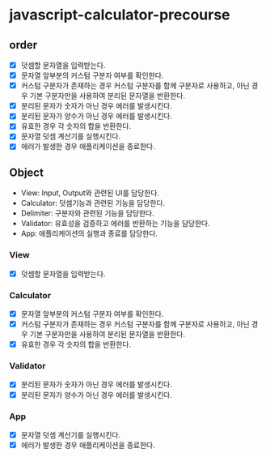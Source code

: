 # javascript-calculator-precourse

## order

- [x] 덧셈할 문자열을 입력받는다.
- [x] 문자열 앞부분의 커스텀 구분자 여부를 확인한다.
- [x] 커스텀 구분자가 존재하는 경우 커스텀 구분자를 함께 구분자로 사용하고, 아닌 경우 기본 구분자만을 사용하여 분리된 문자열을 반환한다.
- [x] 분리된 문자가 숫자가 아닌 경우 에러를 발생시킨다.
- [x] 분리된 문자가 양수가 아닌 경우 에러를 발생시킨다.
- [x] 유효한 경우 각 숫자의 합을 반환한다.
- [x] 문자열 덧셈 계산기를 실행시킨다.
- [x] 에러가 발생한 경우 애플리케이션을 종료한다.

## Object

- View: Input, Output와 관련된 UI를 담당한다.
- Calculator: 덧셈기능과 관련된 기능을 담당한다.
- Delimiter: 구분자와 관련된 기능을 담당한다.
- Validator: 유효성을 검증하고 에러를 반환하는 기능을 담당한다.
- App: 애플리케이션의 실행과 종료를 담당한다.

### View

- [x] 덧셈할 문자열을 입력받는다.

### Calculator

- [x] 문자열 앞부분의 커스텀 구분자 여부를 확인한다.
- [x] 커스텀 구분자가 존재하는 경우 커스텀 구분자를 함께 구분자로 사용하고, 아닌 경우 기본 구분자만을 사용하여 분리된 문자열을 반환한다.
- [x] 유효한 경우 각 숫자의 합을 반환한다.

### Validator

- [x] 분리된 문자가 숫자가 아닌 경우 에러를 발생시킨다.
- [x] 분리된 문자가 양수가 아닌 경우 에러를 발생시킨다.

### App

- [x] 문자열 덧셈 계산기를 실행시킨다.
- [x] 에러가 발생한 경우 애플리케이션을 종료한다.
